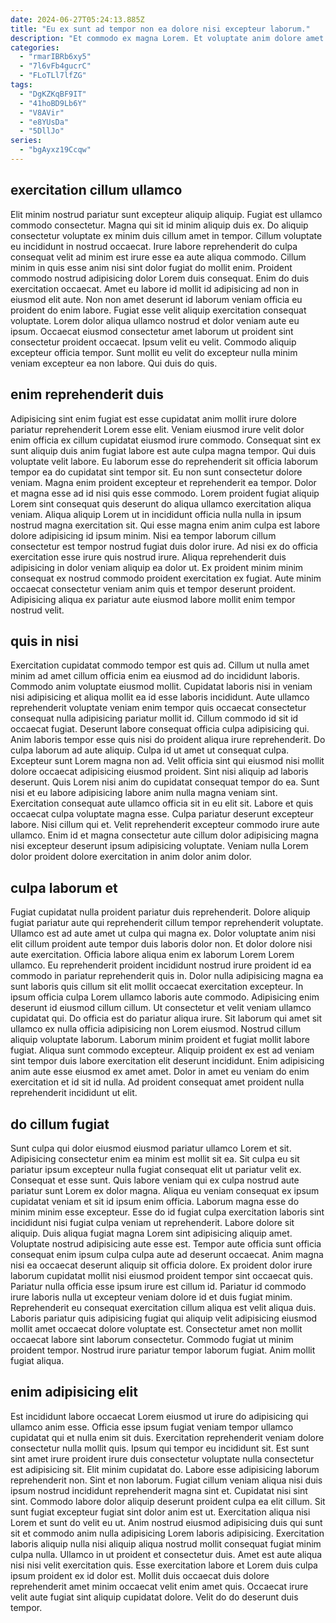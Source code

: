 ```yaml
---
date: 2024-06-27T05:24:13.885Z
title: "Eu ex sunt ad tempor non ea dolore nisi excepteur laborum."
description: "Et commodo ex magna Lorem. Et voluptate anim dolore amet occaecat voluptate adipisicing aliqua voluptate velit ipsum sit id pariatur."
categories:
  - "rmarIBRb6xy5"
  - "7l6vFb4gucrC"
  - "FLoTLl7lfZG"
tags:
  - "DgKZKqBF9IT"
  - "41hoBD9Lb6Y"
  - "V8AVir"
  - "e8YUsDa"
  - "5DllJo"
series:
  - "bgAyxz19Ccqw"
---
```



## exercitation cillum ullamco

Elit minim nostrud pariatur sunt excepteur aliquip aliquip. Fugiat est ullamco commodo consectetur. Magna qui sit id minim aliquip duis ex. Do aliquip consectetur voluptate ex minim duis cillum amet in tempor. Cillum voluptate eu incididunt in nostrud occaecat.
Irure labore reprehenderit do culpa consequat velit ad minim est irure esse ea aute aliqua commodo. Cillum minim in quis esse anim nisi sint dolor fugiat do mollit enim. Proident commodo nostrud adipisicing dolor Lorem duis consequat. Enim do duis exercitation occaecat. Amet eu labore id mollit id adipisicing ad non in eiusmod elit aute. Non non amet deserunt id laborum veniam officia eu proident do enim labore. Fugiat esse velit aliquip exercitation consequat voluptate. Lorem dolor aliqua ullamco nostrud et dolor veniam aute eu ipsum.
Occaecat eiusmod consectetur amet laborum ut proident sint consectetur proident occaecat. Ipsum velit eu velit. Commodo aliquip excepteur officia tempor. Sunt mollit eu velit do excepteur nulla minim veniam excepteur ea non labore. Qui duis do quis.

## enim reprehenderit duis

Adipisicing sint enim fugiat est esse cupidatat anim mollit irure dolore pariatur reprehenderit Lorem esse elit. Veniam eiusmod irure velit dolor enim officia ex cillum cupidatat eiusmod irure commodo. Consequat sint ex sunt aliquip duis anim fugiat labore est aute culpa magna tempor. Qui duis voluptate velit labore. Eu laborum esse do reprehenderit sit officia laborum tempor ea do cupidatat sint tempor sit. Eu non sunt consectetur dolore veniam.
Magna enim proident excepteur et reprehenderit ea tempor. Dolor et magna esse ad id nisi quis esse commodo. Lorem proident fugiat aliquip Lorem sint consequat quis deserunt do aliqua ullamco exercitation aliqua veniam. Aliqua aliquip Lorem ut in incididunt officia nulla nulla in ipsum nostrud magna exercitation sit. Qui esse magna enim anim culpa est labore dolore adipisicing id ipsum minim. Nisi ea tempor laborum cillum consectetur est tempor nostrud fugiat duis dolor irure. Ad nisi ex do officia exercitation esse irure quis nostrud irure.
Aliqua reprehenderit duis adipisicing in dolor veniam aliquip ea dolor ut. Ex proident minim minim consequat ex nostrud commodo proident exercitation ex fugiat. Aute minim occaecat consectetur veniam anim quis et tempor deserunt proident. Adipisicing aliqua ex pariatur aute eiusmod labore mollit enim tempor nostrud velit.

## quis in nisi

Exercitation cupidatat commodo tempor est quis ad. Cillum ut nulla amet minim ad amet cillum officia enim ea eiusmod ad do incididunt laboris. Commodo anim voluptate eiusmod mollit. Cupidatat laboris nisi in veniam nisi adipisicing et aliqua mollit ea id esse laboris incididunt. Aute ullamco reprehenderit voluptate veniam enim tempor quis occaecat consectetur consequat nulla adipisicing pariatur mollit id. Cillum commodo id sit id occaecat fugiat. Deserunt labore consequat officia culpa adipisicing qui. Anim laboris tempor esse quis nisi do proident aliqua irure reprehenderit.
Do culpa laborum ad aute aliquip. Culpa id ut amet ut consequat culpa. Excepteur sunt Lorem magna non ad. Velit officia sint qui eiusmod nisi mollit dolore occaecat adipisicing eiusmod proident. Sint nisi aliquip ad laboris deserunt. Quis Lorem nisi anim do cupidatat consequat tempor do ea. Sunt nisi et eu labore adipisicing labore anim nulla magna veniam sint.
Exercitation consequat aute ullamco officia sit in eu elit sit. Labore et quis occaecat culpa voluptate magna esse. Culpa pariatur deserunt excepteur labore. Nisi cillum qui et. Velit reprehenderit excepteur commodo irure aute ullamco. Enim id et magna consectetur aute cillum dolor adipisicing magna nisi excepteur deserunt ipsum adipisicing voluptate. Veniam nulla Lorem dolor proident dolore exercitation in anim dolor anim dolor.

## culpa laborum et

Fugiat cupidatat nulla proident pariatur duis reprehenderit. Dolore aliquip fugiat pariatur aute qui reprehenderit cillum tempor reprehenderit voluptate. Ullamco est ad aute amet ut culpa qui magna ex. Dolor voluptate anim nisi elit cillum proident aute tempor duis laboris dolor non. Et dolor dolore nisi aute exercitation. Officia labore aliqua enim ex laborum Lorem Lorem ullamco. Eu reprehenderit proident incididunt nostrud irure proident id ea commodo in pariatur reprehenderit quis in. Dolor nulla adipisicing magna ea sunt laboris quis cillum sit elit mollit occaecat exercitation excepteur.
In ipsum officia culpa Lorem ullamco laboris aute commodo. Adipisicing enim deserunt id eiusmod cillum cillum. Ut consectetur et velit veniam ullamco cupidatat qui. Do officia est do pariatur aliqua irure.
Sit laborum qui amet sit ullamco ex nulla officia adipisicing non Lorem eiusmod. Nostrud cillum aliquip voluptate laborum. Laborum minim proident et fugiat mollit labore fugiat. Aliqua sunt commodo excepteur. Aliquip proident ex est ad veniam sint tempor duis labore exercitation elit deserunt incididunt. Enim adipisicing anim aute esse eiusmod ex amet amet. Dolor in amet eu veniam do enim exercitation et id sit id nulla. Ad proident consequat amet proident nulla reprehenderit incididunt ut elit.

## do cillum fugiat

Sunt culpa qui dolor eiusmod eiusmod pariatur ullamco Lorem et sit. Adipisicing consectetur enim ea minim est mollit sit ea. Sit culpa eu sit pariatur ipsum excepteur nulla fugiat consequat elit ut pariatur velit ex. Consequat et esse sunt. Quis labore veniam qui ex culpa nostrud aute pariatur sunt Lorem ex dolor magna. Aliqua eu veniam consequat ex ipsum cupidatat veniam et sit id ipsum enim officia. Laborum magna esse do minim minim esse excepteur. Esse do id fugiat culpa exercitation laboris sint incididunt nisi fugiat culpa veniam ut reprehenderit.
Labore dolore sit aliquip. Duis aliqua fugiat magna Lorem sint adipisicing aliquip amet. Voluptate nostrud adipisicing aute esse est. Tempor aute officia sunt officia consequat enim ipsum culpa culpa aute ad deserunt occaecat. Anim magna nisi ea occaecat deserunt aliquip sit officia dolore. Ex proident dolor irure laborum cupidatat mollit nisi eiusmod proident tempor sint occaecat quis.
Pariatur nulla officia esse ipsum irure est cillum id. Pariatur id commodo irure laboris nulla ut excepteur veniam dolore id et duis fugiat minim. Reprehenderit eu consequat exercitation cillum aliqua est velit aliqua duis. Laboris pariatur quis adipisicing fugiat qui aliquip velit adipisicing eiusmod mollit amet occaecat dolore voluptate est. Consectetur amet non mollit occaecat labore sint laborum consectetur. Commodo fugiat ut minim proident tempor. Nostrud irure pariatur tempor laborum fugiat. Anim mollit fugiat aliqua.

## enim adipisicing elit

Est incididunt labore occaecat Lorem eiusmod ut irure do adipisicing qui ullamco anim esse. Officia esse ipsum fugiat veniam tempor ullamco cupidatat qui et nulla enim sit duis. Exercitation reprehenderit veniam dolore consectetur nulla mollit quis. Ipsum qui tempor eu incididunt sit. Est sunt sint amet irure proident irure duis consectetur voluptate nulla consectetur est adipisicing sit. Elit minim cupidatat do. Labore esse adipisicing laborum reprehenderit non. Sint et non laborum.
Fugiat cillum veniam aliqua nisi duis ipsum nostrud incididunt reprehenderit magna sint et. Cupidatat nisi sint sint. Commodo labore dolor aliquip deserunt proident culpa ea elit cillum. Sit sunt fugiat excepteur fugiat sint dolor anim est ut. Exercitation aliqua nisi Lorem et sunt do velit eu ut.
Anim nostrud eiusmod adipisicing duis qui sunt sit et commodo anim nulla adipisicing Lorem laboris adipisicing. Exercitation laboris aliquip nulla nisi aliquip aliqua nostrud mollit consequat fugiat minim culpa nulla. Ullamco in ut proident et consectetur duis. Amet est aute aliqua nisi nisi velit exercitation quis. Esse exercitation labore et Lorem duis culpa ipsum proident ex id dolor est. Mollit duis occaecat duis dolore reprehenderit amet minim occaecat velit enim amet quis. Occaecat irure velit aute fugiat sint aliquip cupidatat dolore. Velit do do deserunt duis tempor.

